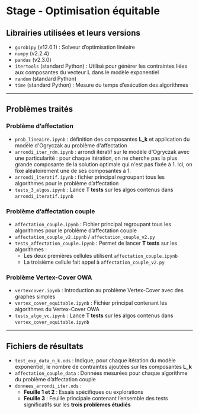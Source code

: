 # Stage - Optimisation équitable

## Librairies utilisées et leurs versions

- `gurobipy` (v12.0.1) : Solveur d’optimisation linéaire
- `numpy` (v2.2.4)
- `pandas` (v2.3.0)
- `itertools` (standard Python) : Utilisé pour générer les contraintes liées aux composantes du vecteur **L** dans le modèle exponentiel
- `random` (standard Python)
- `time` (standard Python) : Mesure du temps d’exécution des algorithmes

---

## Problèmes traités

### Problème d’affectation

- `prob_lineaire.ipynb` : définition des composantes **L_k** et application du modèle d'Ogryczak au problème d'affectation
- `arrondi_iter_rdm.ipynb` : arrondi itératif sur le modèle d'Ogryczak avec une particularité : pour chaque itération, on ne cherche pas la plus grande composante de la solution optimale qui n'est pas fixée à 1. Ici, on fixe aléatoirement une de ses composantes à 1.
- `arrondi_iteratif.ipynb` : fichier principal regroupant tous les algorithmes pour le problème d’affectation
- `tests_3_algos.ipynb` : Lance **T tests** sur les algos contenus dans `arrondi_iteratif.ipynb`

### Problème d’affectation couple

- `affectation_couple.ipynb` : Fichier principal regroupant tous les algorithmes pour le problème d’affectation couple
- `affectation_couple_v2.ipynb` / `affectation_couple_v2.py`
- `tests_affectation_couple.ipynb` : Permet de lancer **T tests** sur les algorithmes :
  - Les deux premières cellules utilisent `affectation_couple.ipynb`
  - La troisième cellule fait appel à `affectation_couple_v2.py`

### Problème Vertex-Cover OWA

- `vertexcover.ipynb` : Introduction au problème Vertex-Cover avec des graphes simples
- `vertex_cover_equitable.ipynb` : Fichier principal contenant les algorithmes du Vertex-Cover OWA
- `tests_algo_vc.ipynb` : Lance **T tests** sur les algos contenus dans `vertex_cover_equitable.ipynb`

---

## Fichiers de résultats

- `test_exp_data_n_k.ods` : Indique, pour chaque itération du modèle exponentiel, le nombre de contraintes ajoutées sur les composantes **L_k**
- `affectation_couple_data` : Données mesurées pour chaque algorithme du problème d’affectation couple
- `donnees_arrondi_iter.ods` :
  - **Feuille 1 et 2** : Essais spécifiques ou explorations
  - **Feuille 3** : Feuille principale contenant l’ensemble des tests significatifs sur les **trois problèmes étudiés**
